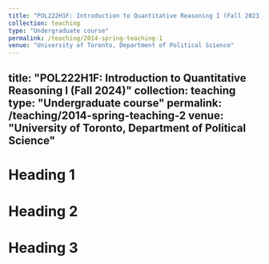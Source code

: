 ```yaml
---
title: "POL222H1F: Introduction to Quantitative Reasoning I (Fall 2023)"
collection: teaching
type: "Undergraduate course"
permalink: /teaching/2014-spring-teaching-1
venue: "University of Toronto, Department of Political Science"
---
```

title: "POL222H1F: Introduction to Quantitative Reasoning I (Fall 2024)"
collection: teaching
type: "Undergraduate course"
permalink: /teaching/2014-spring-teaching-2
venue: "University of Toronto, Department of Political Science"
---

Heading 1
======

Heading 2
======

Heading 3
======

